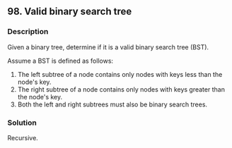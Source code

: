 ## 98. Valid binary search tree
### Description
Given a binary tree, determine if it is a valid binary search tree (BST).

Assume a BST is defined as follows:
1. The left subtree of a node contains only nodes with keys less than the node's key.
2.  The right subtree of a node contains only nodes with keys greater than the node's key.
3. Both the left and right subtrees must also be binary search trees.

### Solution
Recursive.
